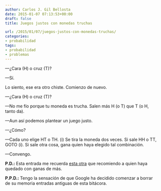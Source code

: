 ```yaml
---
author: Carlos J. Gil Bellosta
date: 2015-01-07 07:13:53+00:00
draft: false
title: Juegos justos con monedas truchas

url: /2015/01/07/juegos-justos-con-monedas-truchas/
categories:
- probabilidad
tags:
- probabilidad
- problemas
---
```


—¿Cara (H) o cruz (T)?

—Sí.

Lo siento, ese era otro chiste. Comienzo de nuevo.

—¿Cara (H) o cruz (T)?

—No me fío porque tu moneda es trucha. Salen más H (o T) que T (o H, tanto da).

—Aun así podemos plantear un juego justo.

—¿Cómo?

—Cada uno elige HT o TH. (i) Se tira la moneda dos veces. Si sale HH o TT, GOTO (i). Si sale otra cosa, gana quien haya elegido tal combinación.

—Convengo.

**P.D.:** Esta entrada me recuerda [esta otra](http://www.datanalytics.com/2012/10/26/hhh-hht-y-el-comando-yield-de-python/) que recomiendo a quien haya quedado con ganas de más.

**P.P.D.:** Tengo la sensación de que Google ha decidido comenzar a borrar de su memoria entradas antiguas de esta bitácora.
